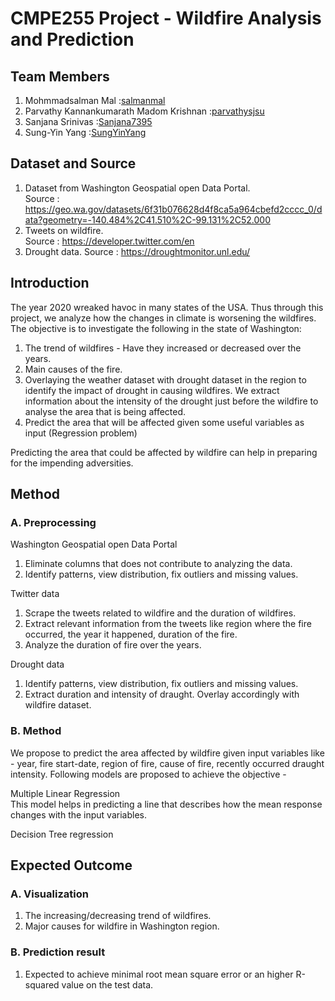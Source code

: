 # CMPE255 Project - Wildfire Analysis and Prediction

## Team Members
1. Mohmmadsalman Mal :[salmanmal](https://github.com/salmanmal)
2. Parvathy Kannankumarath Madom Krishnan :[parvathysjsu](https://github.com/parvathysjsu)
3. Sanjana Srinivas :[Sanjana7395](https://github.com/Sanjana7395)
4. Sung-Yin Yang :[SungYinYang](https://github.com/SungYinYang)

## Dataset and Source
1. Dataset from Washington Geospatial open Data Portal.  
Source : https://geo.wa.gov/datasets/6f31b076628d4f8ca5a964cbefd2cccc_0/data?geometry=-140.484%2C41.510%2C-99.131%2C52.000    
2. Tweets on wildfire.  
Source : https://developer.twitter.com/en 
3. Drought data.
Source : https://droughtmonitor.unl.edu/

## Introduction
The year 2020 wreaked havoc in many states of the USA. Thus through this project, we analyze 
how the changes in climate is worsening the wildfires. The objective is to investigate the following in the state of Washington:
1. The trend of wildfires - Have they increased or decreased over the years. 
2. Main causes of the fire.
3. Overlaying the weather dataset with drought dataset in the region to identify the impact of drought in causing wildfires. We extract information about the intensity of the drought just before the wildfire to analyse the area that is being affected.  
4. Predict the area that will be affected given some useful variables as input (Regression problem)  
   
Predicting the area that could be affected by wildfire can help in preparing for the impending adversities.

## Method
### A. Preprocessing
Washington Geospatial open Data Portal      
1. Eliminate columns that does not contribute to analyzing the data.
2. Identify patterns, view distribution, fix outliers and missing values.

Twitter data
1. Scrape the tweets related to wildfire and the duration of wildfires.
2. Extract relevant information from the tweets like region where the fire occurred, 
the year it happened, duration of the fire.
3. Analyze the duration of fire over the years.

Drought data
1. Identify patterns, view distribution, fix outliers and missing values.
2. Extract duration and intensity of draught. Overlay accordingly with wildfire dataset.

### B. Method
We propose to predict the area affected by wildfire given input variables like - year,
fire start-date, region of fire, cause of fire, recently occurred draught intensity.
Following models are proposed to achieve the objective - 

Multiple Linear Regression      
This model helps in predicting a line that describes how the mean response changes with 
the input variables.

Decision Tree regression


## Expected Outcome
### A. Visualization
1. The increasing/decreasing trend of wildfires.
2. Major causes for wildfire in Washington region.

### B. Prediction result
1. Expected to achieve minimal root mean square error or an 
higher R-squared value on the test data.
